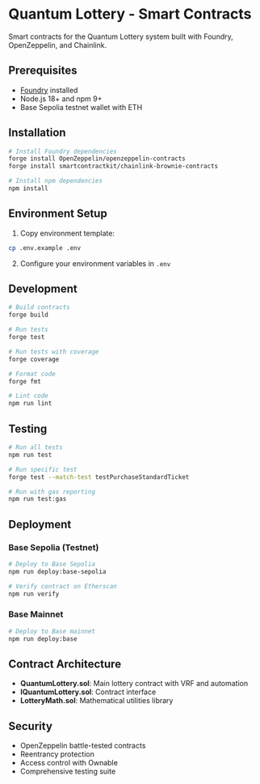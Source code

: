 # Quantum Lottery - Smart Contracts

Smart contracts for the Quantum Lottery system built with Foundry, OpenZeppelin, and Chainlink.

## Prerequisites

- [Foundry](https://getfoundry.sh/) installed
- Node.js 18+ and npm 9+
- Base Sepolia testnet wallet with ETH

## Installation

```bash
# Install Foundry dependencies
forge install OpenZeppelin/openzeppelin-contracts
forge install smartcontractkit/chainlink-brownie-contracts

# Install npm dependencies
npm install
```

## Environment Setup

1. Copy environment template:
```bash
cp .env.example .env
```

2. Configure your environment variables in `.env`

## Development

```bash
# Build contracts
forge build

# Run tests
forge test

# Run tests with coverage
forge coverage

# Format code
forge fmt

# Lint code
npm run lint
```

## Testing

```bash
# Run all tests
npm run test

# Run specific test
forge test --match-test testPurchaseStandardTicket

# Run with gas reporting
npm run test:gas
```

## Deployment

### Base Sepolia (Testnet)

```bash
# Deploy to Base Sepolia
npm run deploy:base-sepolia

# Verify contract on Etherscan
npm run verify
```

### Base Mainnet

```bash
# Deploy to Base mainnet
npm run deploy:base
```

## Contract Architecture

- **QuantumLottery.sol**: Main lottery contract with VRF and automation
- **IQuantumLottery.sol**: Contract interface
- **LotteryMath.sol**: Mathematical utilities library

## Security

- OpenZeppelin battle-tested contracts
- Reentrancy protection
- Access control with Ownable
- Comprehensive testing suite
